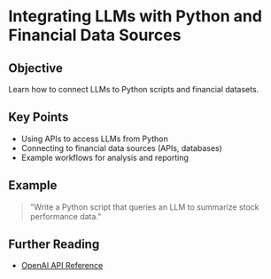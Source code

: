 # Integrating LLMs with Python and Financial Data Sources

## Objective
Learn how to connect LLMs to Python scripts and financial datasets.

## Key Points
- Using APIs to access LLMs from Python
- Connecting to financial data sources (APIs, databases)
- Example workflows for analysis and reporting

## Example
> "Write a Python script that queries an LLM to summarize stock performance data."

## Further Reading
- [OpenAI API Reference](https://platform.openai.com/docs/api-reference)
